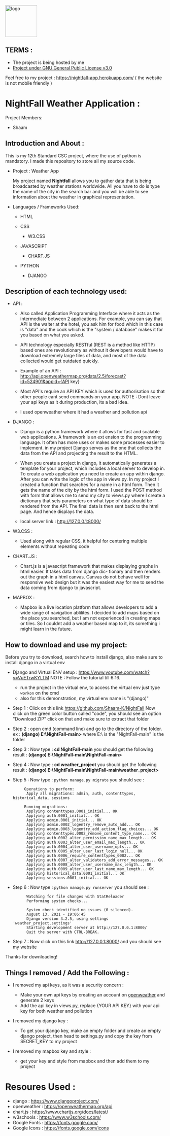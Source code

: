 <img src="https://nightfall-app.herokuapp.com/static/icons/logo.svg" alt="logo" width="100" height="100"/> 

## TERMS : 
* The project is being hosted by me
* <a href="https://www.gnu.org/licenses/gpl-3.0.en.html">Project under GNU General Public License v3.0</a>
 
 Feel free to my project :  https://nightfall-app.herokuapp.com/
 ( the website is not mobile friendly )

# NightFall Weather Application :

Project Members:
* Shaam
  
## Introduction and About :

 This is my 12th Standard CSC project, where the use of python is mandatory. I made this repository to store all my source code.
 

* Project : Weather App

    My project named **Nightfall** allows you to gather data that is being broadcasted by weather stations worldwide. All you have to do is type the name of the city in the search     bar and you will be able to see information about the weather in graphical representation.

*  Languages / Frameworks Used:

    * HTML 
    
    * CSS
        * W3.CSS
        
    * JAVASCRIPT
        * CHART.JS

    * PYTHON
        * DJANGO 
                                                                                  
## Description of each technology used:

* API :

    * Also called Application Programming Interface where it acts as the intermediate between 2 applications. For 
      example, you can say that API is the waiter at the hotel, you ask him for food which in this case is "data" and the cook which is the "system / database" makes it for you         based on what you asked.

    * API technology especially RESTful (REST is a method like HTTP) based ones are revolutionary as without it 
      developers would have to download extremely large files of data, and most of the data collected would get outdated quickly.

    * Example of an API : http://api.openweathermap.org/data/2.5/forecast?id=524901&appid={API key} 

    * Most API's require an API KEY which is used for authorisation so that other people cant send commands on 
     your app. NOTE : Dont leave your api keys as it during production, its a bad idea.

    * I used openweather where it had a weather and pollution api

* DJANGO : 

    * Django is a python framework where it allows for fast and scalable web applications. A framework is an ext
      ension to the programming language. It often has more uses or makes some processes easier to implement. in
      my project Django serves as the one that collects the data from the API and projecting the result to the HTML.

    * When you create a project in django, it automatically generates a template for your project, which includes a
      local server to develop in. To create a web application you need to create an app within django. After you can
      write the logic of the app in views.py. In my project I created a function that searches for a name in a html form. Then it gets the name of the city by the html form. I           used the POST method with form that allows me to send my city to views.py where I create a dictionary that sets parameters on what type of data should be rendered from the         API. The final data is then sent back to the html page. And hence displays the data.

    * local server link : http://127.0.0.1:8000/

* W3.CSS :

    * Used along with regular CSS, it helpful for centering multiple elements without repeating code

* CHART.JS :

    * Chart.js is a javascript framework that makes displaying graphs in html easier. It takes data from django dic-
      tionary and then renders out the graph in a html canvas. Canvas do not behave well for responsive web design
      but it was the easiest way for me to send the data coming from django to javascript.
      
* MAPBOX :
    * Mapbox is a live location platform that allows developers to add a wide range of navigation ablilites. I decided to add maps based on the place you searched, but I am not
      experienced in creating maps or tiles. So I couldnt add a weather based map to it, its something i might learn in the future.

## How to download and use my project:

Before you try to download, search how to install django, also make sure to install django in a virtual env

* Django and Virtual ENV setup : https://www.youtube.com/watch?v=VuETrwKYLTM NOTE : Follow the tutorial till
  6:16.
  
  * run the project in the virtual env, to access the virtual env just type `workon` on the cmd
  * also for this demonstration, my virtual env name is "(django)"

* Step 1 : Click on this link https://github.com/Shaam-K/NightFall Now click on the green color button called 
           "code", you should see an option "Download ZIP" click on that and make sure to extract that folder

* Step 2 : open cmd (command line) and go to the directory of the folder.
           ex : **(django) E:\NightFall-main>** where E:\ is the "NightFall-main" is the folder
           
* Step 3 : Now type : **cd NightFall-main**
           you should get the following result : **(django) E:\NightFall-main\NightFall-main>**

* Step 4 : Now type : **cd weather_project**
           you should get the following result : **(django) E:\NightFall-main\NightFall-main\weather_project>**

* Step 5 : Now type : `python manage.py migrate`
           you should see :

           Operations to perform:
            Apply all migrations: admin, auth, contenttypes, historical_data, sessions

           Running migrations:
            Applying contenttypes.0001_initial... OK
            Applying auth.0001_initial... OK
            Applying admin.0001_initial... OK
            Applying admin.0002_logentry_remove_auto_add... OK
            Applying admin.0003_logentry_add_action_flag_choices... OK
            Applying contenttypes.0002_remove_content_type_name... OK
            Applying auth.0002_alter_permission_name_max_length... OK
            Applying auth.0003_alter_user_email_max_length... OK
            Applying auth.0004_alter_user_username_opts... OK
            Applying auth.0005_alter_user_last_login_null... OK
            Applying auth.0006_require_contenttypes_0002... OK
            Applying auth.0007_alter_validators_add_error_messages... OK
            Applying auth.0008_alter_user_username_max_length... OK
            Applying auth.0009_alter_user_last_name_max_length... OK
            Applying historical_data.0001_initial... OK
            Applying sessions.0001_initial... OK

* Step 6 : Now type : `python manage.py runserver`
           you should see : 

            Watching for file changes with StatReloader
            Performing system checks...

            System check identified no issues (0 silenced).
            August 13, 2021 - 19:06:45
            Django version 3.2.5, using settings 'weather_project.settings'
            Starting development server at http://127.0.0.1:8000/
            Quit the server with CTRL-BREAK.
        
* Step 7 : Now click on this link http://127.0.0.1:8000/ and you should see my website

Thanks for downloading!

## Things I removed / Add the Following :

* I removed my api keys, as it was a security concern :

  * Make your own api keys by creating an account on <a href="https://openweathermap.org/">openweather</a> and generate 2 keys
  * Add the api key in views.py, replace {YOUR API KEY} with your api key for both weather and pollution

* I removed my django key :
 
  * To get your django key, make an empty folder and create an empty django project, then head to settings.py and copy the key from SECRET_KEY to my project
  
* I removed my mapbox key and style :
  
  * get your key and style from mapbox and then add them to my project

# Resoures Used :
* django : https://www.djangoproject.com/
* openweather : https://openweathermap.org/api
* chart.js : https://www.chartjs.org/docs/latest/
* w3schools : https://www.w3schools.com/
* Google Fonts : https://fonts.google.com/
* Google Icons : https://fonts.google.com/icons

